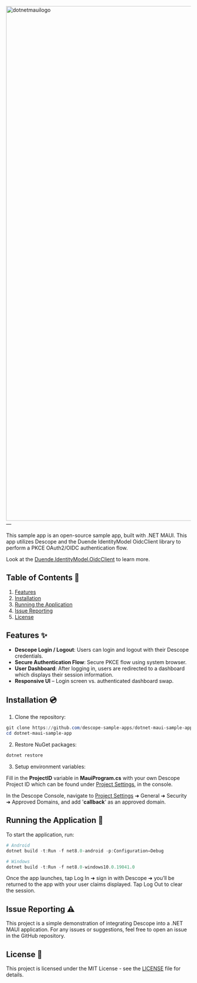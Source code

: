 <img width="1400" alt="dotnetmauilogo" src="https://github.com/user-attachments/assets/51654efe-d874-4ab6-a32f-53a77ad4f083" />
—

This sample app is an open-source sample app, built with .NET MAUI. This app utilizes Descope and the Duende IdentityModel OidcClient library to perform a PKCE OAuth2/OIDC authentication flow.

Look at the [Duende.IdentityModel.OidcClient](https://docs.duendesoftware.com/identitymodel-oidcclient/) to learn more.

## Table of Contents 📝

1. [Features](#features)
2. [Installation](#installation)
3. [Running the Application](#running-the-application)
4. [Issue Reporting](#issue-reporting)
5. [License](#license)

## Features ✨

- **Descope Login / Logout**: Users can login and logout with their Descope credentials.
- **Secure Authentication Flow**: Secure PKCE flow using system browser.
- **User Dashboard**: After logging in, users are redirected to a dashboard which displays their session information.
- **Responsive UI** – Login screen vs. authenticated dashboard swap.

## Installation 💿

1. Clone the repository:

```powershell
git clone https://github.com/descope-sample-apps/dotnet-maui-sample-app.git
cd dotnet-maui-sample-app
```

2. Restore NuGet packages:

```powershell
dotnet restore
```

3. Setup environment variables:

Fill in the **ProjectID** variable in **MauiProgram.cs** with your own Descope Project ID which can be found under [Project Settings](https://app.descope.com/settings/project), in the console.

In the Descope Console, navigate to [Project Settings](https://app.descope.com/settings/project) ➜ General ➜ Security ➜ Approved Domains, and add '**callback**' as an approved domain.

## Running the Application 🚀

To start the application, run:

```powershell
# Android
dotnet build -t:Run -f net8.0-android -p:Configuration=Debug

# Windows
dotnet build -t:Run -f net8.0-windows10.0.19041.0
```
Once the app launches, tap Log In ➜ sign in with Descope ➜ you’ll be returned to the app with your user claims displayed. Tap Log Out to clear the session.

## Issue Reporting ⚠️

This project is a simple demonstration of integrating Descope into a .NET MAUI application. For any issues or suggestions, feel free to open an issue in the GitHub repository.

## License 📜

This project is licensed under the MIT License - see the [LICENSE](LICENSE) file for details.
